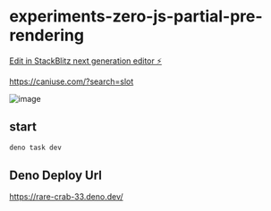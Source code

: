 # experiments-zero-js-partial-pre-rendering

[Edit in StackBlitz next generation editor ⚡️](https://stackblitz.com/~/github.com/PatrickJS/experiments-zero-js-partial-pre-rendering)


https://caniuse.com/?search=slot


![image](https://github.com/PatrickJS/experiments-zero-js-partial-pre-rendering/assets/1016365/7ed063c5-d196-44e4-848f-9b9451cf72b8)

## start

```bash
deno task dev
```

## Deno Deploy Url

https://rare-crab-33.deno.dev/
